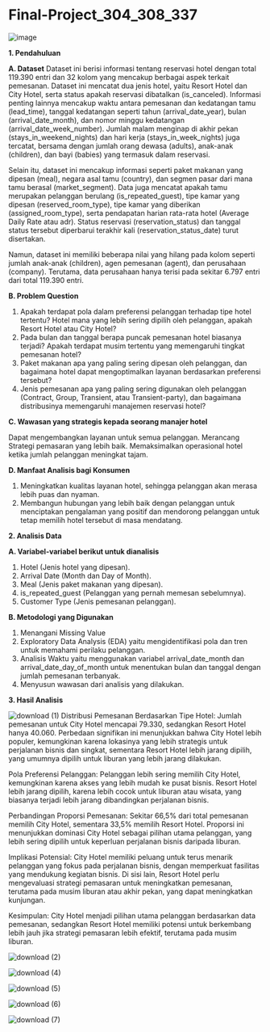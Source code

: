 # Final-Project_304_308_337

![image](https://github.com/user-attachments/assets/ef8b9eda-a9b8-4e41-95a9-93169a15708b)

**1. Pendahuluan**

**A. Dataset**
Dataset ini berisi informasi tentang reservasi hotel dengan total 119.390 entri dan 32 kolom yang mencakup berbagai aspek terkait pemesanan. Dataset ini mencatat dua jenis hotel, yaitu Resort Hotel dan City Hotel, serta status apakah reservasi dibatalkan (is_canceled). Informasi penting lainnya mencakup waktu antara pemesanan dan kedatangan tamu (lead_time), tanggal kedatangan seperti tahun (arrival_date_year), bulan (arrival_date_month), dan nomor minggu kedatangan (arrival_date_week_number). Jumlah malam menginap di akhir pekan (stays_in_weekend_nights) dan hari kerja (stays_in_week_nights) juga tercatat, bersama dengan jumlah orang dewasa (adults), anak-anak (children), dan bayi (babies) yang termasuk dalam reservasi.

Selain itu, dataset ini mencakup informasi seperti paket makanan yang dipesan (meal), negara asal tamu (country), dan segmen pasar dari mana tamu berasal (market_segment). Data juga mencatat apakah tamu merupakan pelanggan berulang (is_repeated_guest), tipe kamar yang dipesan (reserved_room_type), tipe kamar yang diberikan (assigned_room_type), serta pendapatan harian rata-rata hotel (Average Daily Rate atau adr). Status reservasi (reservation_status) dan tanggal status tersebut diperbarui terakhir kali (reservation_status_date) turut disertakan.

Namun, dataset ini memiliki beberapa nilai yang hilang pada kolom seperti jumlah anak-anak (children), agen pemesanan (agent), dan perusahaan (company). Terutama, data perusahaan hanya terisi pada sekitar 6.797 entri dari total 119.390 entri.

**B. Problem Question**
1. Apakah terdapat pola dalam preferensi pelanggan terhadap tipe hotel tertentu? Hotel mana yang lebih sering dipilih oleh pelanggan, apakah Resort Hotel atau City Hotel?
2. Pada bulan dan tanggal berapa puncak pemesanan hotel biasanya terjadi? Apakah terdapat musim tertentu yang memengaruhi tingkat pemesanan hotel?
3. Paket makanan apa yang paling sering dipesan oleh pelanggan, dan bagaimana hotel dapat mengoptimalkan layanan berdasarkan preferensi tersebut?
4. Jenis pemesanan apa yang paling sering digunakan oleh pelanggan (Contract, Group, Transient, atau Transient-party), dan bagaimana distribusinya memengaruhi manajemen reservasi hotel?


**C. Wawasan yang strategis kepada seorang manajer hotel**

Dapat mengembangkan layanan untuk semua pelanggan.
Merancang Strategi pemasaran yang lebih baik.
Memaksimalkan operasional hotel ketika jumlah pelanggan meningkat tajam.

**D. Manfaat Analisis bagi Konsumen**

1. Meningkatkan kualitas layanan hotel, sehingga pelanggan akan merasa lebih puas dan nyaman.
2. Membangun hubungan yang lebih baik dengan pelanggan untuk menciptakan pengalaman yang positif dan mendorong pelanggan untuk tetap memilih hotel tersebut di masa mendatang.

**2. Analisis Data**

**A. Variabel-variabel berikut untuk dianalisis**
1. Hotel (Jenis hotel yang dipesan).
2. Arrival Date (Month dan Day of Month).
3. Meal (Jenis paket makanan yang dipesan).
4. is_repeated_guest (Pelanggan yang pernah memesan sebelumnya).
5. Customer Type (Jenis pemesanan pelanggan).

**B. Metodologi yang Digunakan**
1. Menangani Missing Value
2. Exploratory Data Analysis (EDA) yaitu mengidentifikasi pola dan tren untuk memahami perilaku pelanggan.
3. Analisis Waktu yaitu menggunakan variabel arrival_date_month dan arrival_date_day_of_month untuk menentukan bulan dan tanggal dengan jumlah pemesanan terbanyak.
4. Menyusun wawasan dari analisis yang dilakukan.


**3. Hasil Analisis**


![download (1)](https://github.com/user-attachments/assets/2466f5b6-b5ab-4239-be00-af4bc7911ac1)
Distribusi Pemesanan Berdasarkan Tipe Hotel: Jumlah pemesanan untuk City Hotel mencapai 79.330, sedangkan Resort Hotel hanya 40.060. Perbedaan signifikan ini menunjukkan bahwa City Hotel lebih populer, kemungkinan karena lokasinya yang lebih strategis untuk perjalanan bisnis dan singkat, sementara Resort Hotel lebih jarang dipilih, yang umumnya dipilih untuk liburan yang lebih jarang dilakukan.

Pola Preferensi Pelanggan: Pelanggan lebih sering memilih City Hotel, kemungkinan karena akses yang lebih mudah ke pusat bisnis. Resort Hotel lebih jarang dipilih, karena lebih cocok untuk liburan atau wisata, yang biasanya terjadi lebih jarang dibandingkan perjalanan bisnis.

Perbandingan Proporsi Pemesanan: Sekitar 66,5% dari total pemesanan memilih City Hotel, sementara 33,5% memilih Resort Hotel. Proporsi ini menunjukkan dominasi City Hotel sebagai pilihan utama pelanggan, yang lebih sering dipilih untuk keperluan perjalanan bisnis daripada liburan.

Implikasi Potensial: City Hotel memiliki peluang untuk terus menarik pelanggan yang fokus pada perjalanan bisnis, dengan memperkuat fasilitas yang mendukung kegiatan bisnis. Di sisi lain, Resort Hotel perlu mengevaluasi strategi pemasaran untuk meningkatkan pemesanan, terutama pada musim liburan atau akhir pekan, yang dapat meningkatkan kunjungan.

Kesimpulan: City Hotel menjadi pilihan utama pelanggan berdasarkan data pemesanan, sedangkan Resort Hotel memiliki potensi untuk berkembang lebih jauh jika strategi pemasaran lebih efektif, terutama pada musim liburan.


![download (2)](https://github.com/user-attachments/assets/90d9ae0f-f810-40be-bdae-8827f6b9cb4c)




![download (4)](https://github.com/user-attachments/assets/5aec5786-4e3c-40d5-8893-af0a120d643a)



![download (5)](https://github.com/user-attachments/assets/04221e5b-442c-4ab3-a598-5a05bec820a3)



![download (6)](https://github.com/user-attachments/assets/6e21a17c-85f6-438e-848e-0f96e51929b8)


![download (7)](https://github.com/user-attachments/assets/c8118450-2453-439d-9525-a567af9c794b)











